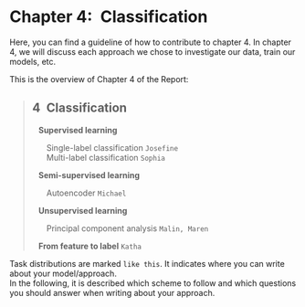 # Chapter 4:&ensp;Classification
Here, you can find a guideline of how to contribute to chapter 4. In chapter 4, we will discuss each approach we chose to investigate our data, train our models, etc.  
  
This is the overview of Chapter 4 of the Report:  
  
> ## 4&ensp;Classification
> &ensp; **Supervised learning**  
>   
> &ensp;&ensp;&ensp; Single-label classification  `Josefine`  
> &ensp;&ensp;&ensp; Multi-label classification  `Sophia` 
>   
> &ensp; **Semi-supervised learning**  
>   
> &ensp;&ensp;&ensp; Autoencoder  `Michael` 
>   
> &ensp; **Unsupervised learning**  
>   
> &ensp;&ensp;&ensp; Principal component analysis  `Malin, Maren` 
>   
> &ensp; **From feature to label**  `Katha` 

Task distributions are marked `like this`. It indicates where you can write about your model/approach.  
In the following, it is described which scheme to follow and which questions you should answer when writing about your approach. 
